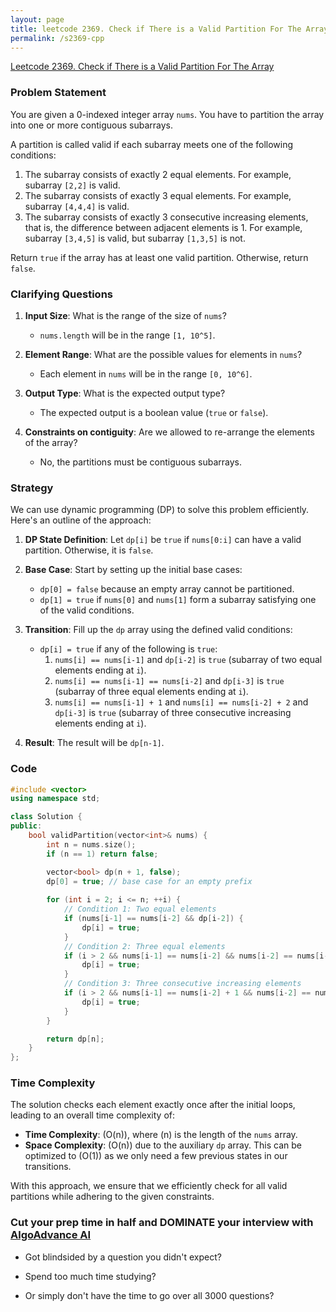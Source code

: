 ```yaml
---
layout: page
title: leetcode 2369. Check if There is a Valid Partition For The Array
permalink: /s2369-cpp
---
```

[Leetcode 2369. Check if There is a Valid Partition For The Array](https://algoadvance.github.io/algoadvance/l2369)
### Problem Statement

You are given a 0-indexed integer array `nums`. You have to partition the array into one or more contiguous subarrays.

A partition is called valid if each subarray meets one of the following conditions:
1. The subarray consists of exactly 2 equal elements. For example, subarray `[2,2]` is valid.
2. The subarray consists of exactly 3 equal elements. For example, subarray `[4,4,4]` is valid.
3. The subarray consists of exactly 3 consecutive increasing elements, that is, the difference between adjacent elements is 1. For example, subarray `[3,4,5]` is valid, but subarray `[1,3,5]` is not.

Return `true` if the array has at least one valid partition. Otherwise, return `false`.

### Clarifying Questions

1. **Input Size**: What is the range of the size of `nums`?
    - `nums.length` will be in the range `[1, 10^5]`.

2. **Element Range**: What are the possible values for elements in `nums`?
    - Each element in `nums` will be in the range `[0, 10^6]`.

3. **Output Type**: What is the expected output type?
    - The expected output is a boolean value (`true` or `false`).

4. **Constraints on contiguity**: Are we allowed to re-arrange the elements of the array?
    - No, the partitions must be contiguous subarrays.

### Strategy

We can use dynamic programming (DP) to solve this problem efficiently. Here's an outline of the approach:

1. **DP State Definition**: Let `dp[i]` be `true` if `nums[0:i]` can have a valid partition. Otherwise, it is `false`.

2. **Base Case**: Start by setting up the initial base cases:
    - `dp[0] = false` because an empty array cannot be partitioned.
    - `dp[1] = true` if `nums[0]` and `nums[1]` form a subarray satisfying one of the valid conditions.

3. **Transition**: Fill up the `dp` array using the defined valid conditions:
    - `dp[i] = true` if any of the following is `true`:
      1. `nums[i] == nums[i-1]` and `dp[i-2]` is `true` (subarray of two equal elements ending at `i`).
      2. `nums[i] == nums[i-1] == nums[i-2]` and `dp[i-3]` is `true` (subarray of three equal elements ending at `i`).
      3. `nums[i] == nums[i-1] + 1` and `nums[i] == nums[i-2] + 2` and `dp[i-3]` is `true` (subarray of three consecutive increasing elements ending at `i`).

4. **Result**: The result will be `dp[n-1]`.

### Code

```cpp
#include <vector>
using namespace std;

class Solution {
public:
    bool validPartition(vector<int>& nums) {
        int n = nums.size();
        if (n == 1) return false;

        vector<bool> dp(n + 1, false);
        dp[0] = true; // base case for an empty prefix
        
        for (int i = 2; i <= n; ++i) {
            // Condition 1: Two equal elements
            if (nums[i-1] == nums[i-2] && dp[i-2]) {
                dp[i] = true;
            }
            // Condition 2: Three equal elements
            if (i > 2 && nums[i-1] == nums[i-2] && nums[i-2] == nums[i-3] && dp[i-3]) {
                dp[i] = true;
            }
            // Condition 3: Three consecutive increasing elements
            if (i > 2 && nums[i-1] == nums[i-2] + 1 && nums[i-2] == nums[i-3] + 1 && dp[i-3]) {
                dp[i] = true;
            }
        }

        return dp[n];
    }
};
```

### Time Complexity

The solution checks each element exactly once after the initial loops, leading to an overall time complexity of:
- **Time Complexity**: \(O(n)\), where \(n\) is the length of the `nums` array.
- **Space Complexity**: \(O(n)\) due to the auxiliary `dp` array. This can be optimized to \(O(1)\) as we only need a few previous states in our transitions.

With this approach, we ensure that we efficiently check for all valid partitions while adhering to the given constraints.


### Cut your prep time in half and DOMINATE your interview with [AlgoAdvance AI](https://algoAdvance.com)

- Got blindsided by a question you didn't expect?

- Spend too much time studying?

- Or simply don't have the time to go over all 3000 questions?

